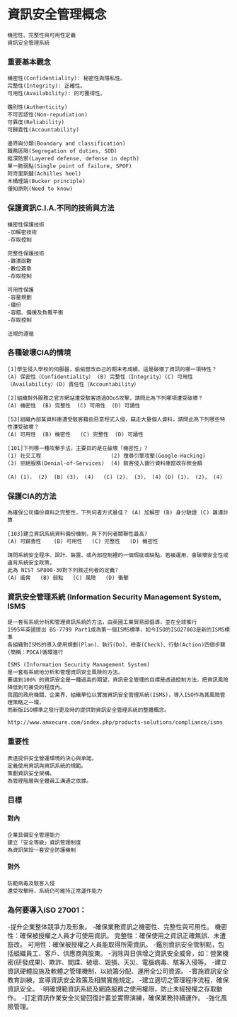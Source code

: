 # 資訊安全管理概念
```
機密性、完整性與可用性定義
資訊安全管理系統
```
### 重要基本觀念

```
機密性(Confidentiality): 秘密性與隱私性。
完整性(Integrity): 正確性。
可用性(Availability): 的可獲得性。
      
鑑別性(Authenticity)
不可否認性(Non-repudiation)
可靠度(Reliability)
可歸責性(Accountability) 
```      
```
邊界與分類(Boundary and classification)
職務區隔(Segregation of duties, SOD)
縱深防禦(Layered defense, defense in depth)
單一脆弱點(Single point of failure, SPOF)
阿奇里斯腱(Achilles heel)
木桶理論(Bucker principle)
僅知原則(Need to know)
```

### 保護資訊C.I.A.不同的技術與方法
```
機密性保護技術
-加解密技術
-存取控制

完整性保護技術
-雜湊函數
-數位簽章
-存取控制

可用性保護
-容量規劃
-備份
-容錯、備援及負載平衡
-存取控制

法規的遵循
```

### 各種破壞CIA的情境
```
[1]學生侵入學校的伺服器，偷偷竄改自己的期末考成績。這是破壞了資訊的哪一項特性？
(A) 保密性（Confidentiality） (B) 完整性（Integrity）(C) 可用性（Availability）(D) 責任性（Accountability）
```
```
[2]組織對外服務之官方網站遭受駭客透過DDoS攻擊，請問此為下列哪項遭受破壞？
(A) 機密性  (B) 完整性  (C) 可用性  (D) 可讀性
```
```
[53]組織內部某資料庫遭受駭客藉由惡意程式入侵，竊走大量個人資料，請問此為下列哪些特性遭受破壞？
(A) 可用性  (B) 機密性   (C) 完整性  (D) 可讀性
```
```
[101]下列哪一種攻擊手法，主要目的是在破壞「機密性」?
(1) 社交工程                      (2) 搜尋引擎攻擊(Google-Hacking)
(3) 拒絕服務(Denial-of-Services)  (4) 駭客侵入銀行資料庫竄改存款金額

(A) (1)， (2)  (B) (3)， (4)   (C) (2)， (3)， (4) (D) (1)， (2)， (4)
```

### 保護CIA的方法
```
為確保公司備份資料之完整性，下列何者方式最佳？ (A) 加解密 (B) 身分驗證 (C) 雜湊計算 
```
```
[103]建立資訊系統資料備份機制，與下列何者關聯性最高?
(A) 可歸責性    (B) 可用性   (C) 完整性   (D) 機密性
```
```
請問系統安全程序、設計、裝置、或內部控制裡的一個瑕疵或缺點，若被運用，會破壞安全性或違背系統安全政策，
此為 NIST SP800-30對下列敘述何者的定義?
(A) 威脅   (B) 弱點   (C) 風險   (D) 衝擊
```

### 資訊安全管理系統 (Information Security Management System, ISMS
```
是一套有系統分析和管理資訊系統的方法，由英國工業貿易部倡導，並在全球推行
1995年英國提出 BS-7799 Part1成為第一個ISMS標準，如今ISO的ISO27003是新的ISMS標準
各組織對ISMS的導入使用規劃(Plan)、執行(Do)、檢查(Check)、行動(Action)四個步驟(簡稱：PDCA)循環進行
```
```
ISMS (Information Security Management System)
是一套有系統地分析和管理資訊安全風險的方法。
要達到100% 的資訊安全是一種過高的期望，資訊安全管理的目標是透過控制方法，把資訊風險降低到可接受的程度內。
我國的政府機關、企業界、組織單位以實施資訊安全管理系統(ISMS)，導入ISO作為其風險管理策略之一環，
而新版ISO標準之發行更及時的提供對資訊安全管理系統的整體概念。

http://www.amxecure.com/index.php/products-solutions/compliance/isms
```

### 重要性
```
表達提供安全營運環境的決心與承諾。
定義使用資訊與資訊系統的規範。
策劃資訊安全架構。
為管理階層與全體員工溝通之依據。
```
### 目標
#### 對內
```
企業具備安全管理能力
建立「安全等級」資訊管理制度
為資訊架設一套安全防護機制
```
#### 對外
```
防範病毒及駭客入侵 　　
遭受攻擊時，系統仍可維持正常運作能力
```
### 為何要導入ISO 27001：
-提升企業整体競爭力及形象。
-確保業務資訊之機密性、完整性與可用性。
      機密性：確保被授權之人員才可使用資訊。
      完整性：確保使用之資訊正確無誤、未遭竄改。
      可用性：確保被授權之人員能取得所需資訊。
-鑑別資訊安全管制點，包括組織員工、客戶、供應商與股東。
-消除與日俱增之資訊安全威脅，如：營業機密(研發成果)、欺詐、間諜、破壞、毀損、天災、電腦病毒、駭客入侵等。
-建立資訊硬體設施及軟體之管理機制，以統籌分配、運用全公司資源。
-實施資訊安全教育訓練，宣導資訊安全政策及相關實施規定。
-建立適切之管理程序流程，確保資訊安全。
-明確規範資訊系統及網路服務之使用權限，防止未經授權之存取動作。
-訂定資訊作業安全災變回復計畫並實際演練，確保業務持續運作。
-強化風險管理。
